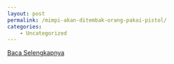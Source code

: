 ```yaml
---
layout: post
permalink: /mimpi-akan-ditembak-orang-pakai-pistol/
categories:
    - Uncategorized
---
```


[Baca Selengkapnya](/10)